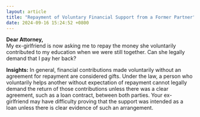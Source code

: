 ```yaml
---
layout: article
title: "Repayment of Voluntary Financial Support from a Former Partner"
date: 2024-09-16 15:24:52 +0800
---
```


<p><strong>Dear Attorney,</strong><br> My ex-girlfriend is now asking me to repay the money she voluntarily contributed to my education when we were still together. Can she legally demand that I pay her back?</p><p><strong>Insights:</strong> In general, financial contributions made voluntarily without an agreement for repayment are considered gifts. Under the law, a person who voluntarily helps another without expectation of repayment cannot legally demand the return of those contributions unless there was a clear agreement, such as a loan contract, between both parties. Your ex-girlfriend may have difficulty proving that the support was intended as a loan unless there is clear evidence of such an arrangement.</p>